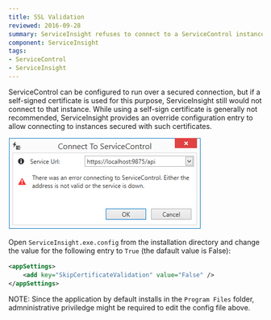 ```yaml
---
title: SSL Validation
reviewed: 2016-09-28
summary: ServiceInsight refuses to connect to a ServiceControl instance running on SSL with self-signed certificate.
component: ServiceInsight
tags:
- ServiceControl
- ServiceInsight
---
```


ServiceControl can be configured to run over a secured connection, but if a self-signed certificate is used for this purpose, ServiceInsight still would not connect to that instance. While using a self-sign certificate is generally not recommended, ServiceInsight provides an override configuration entry to allow connecting to instances secured with such certificates. 

![ServiceInsight refuses to connect](./images/ssl-validation.png)

Open `ServiceInsight.exe.config` from the installation directory and change the value for the following entry to `True` (the dafault value is False):

```XML
<appSettings>
    <add key="SkipCertificateValidation" value="False" />
</appSettings>
``` 

NOTE: Since the application by default installs in the `Program Files` folder, admninistrative priviledge might be required to edit the config file above. 
